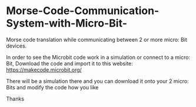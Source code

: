 # Morse-Code-Communication-System-with-Micro-Bit-
Morse code translation while communicating between 2 or more micro: Bit devices.

In order to see the Microbit code work in a simulation or connect to a micro: Bit, Download the code and import it to this website:
https://makecode.microbit.org/

There will be a simulation there and you can download it onto your 2 micro: Bits and modify the code how you like

Thanks

